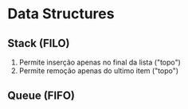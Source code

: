# Data Structures

## Stack (FILO)

1. Permite inserção apenas no final da lista ("topo")
2. Permite remoção apenas do ultimo item ("topo")

## Queue (FIFO)
